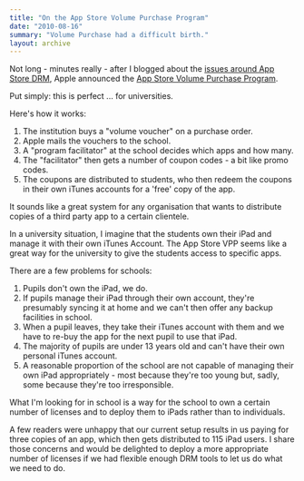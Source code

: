 ```yaml
---
title: "On the App Store Volume Purchase Program"
date: "2010-08-16"
summary: "Volume Purchase had a difficult birth."
layout: archive
---
```


Not long - minutes really - after I blogged about the [issues around App Store DRM](/blog/2010/8/9/the-ipad-project-day-three-end-of-an-era-and-drm-hell.html), Apple announced the [App Store Volume Purchase Program](http://www.apple.com/itunes/education/).

Put simply: this is perfect ... for universities.

Here's how it works:

1. The institution buys a "volume voucher" on a purchase order.
2. Apple mails the vouchers to the school.
3. A "program facilitator" at the school decides which apps and how many.
4. The "facilitator" then gets a number of coupon codes - a bit like promo codes.
5. The coupons are distributed to students, who then redeem the coupons in their own iTunes accounts for a 'free' copy of the app.

It sounds like a great system for any organisation that wants to distribute copies of a third party app to a certain clientele.

In a university situation, I imagine that the students own their iPad and manage it with their own iTunes Account. The App Store VPP seems like a great way for the university to give the students access to specific apps.

There are a few problems for schools:

1. Pupils don't own the iPad, we do.
2. If pupils manage their iPad through their own account, they're presumably syncing it at home and we can't then offer any backup facilities in school.
3. When a pupil leaves, they take their iTunes account with them and we have to re-buy the app for the next pupil to use that iPad.
4. The majority of pupils are under 13 years old and can't have their own personal iTunes account.
5. A reasonable proportion of the school are not capable of managing their own iPad appropriately - most because they're too young but, sadly, some because they're too irresponsible.

What I'm looking for in school is a way for the school to own a certain number of licenses and to deploy them to iPads rather than to individuals.

A few readers were unhappy that our current setup results in us paying for three copies of an app, which then gets distributed to 115 iPad users. I share those concerns and would be delighted to deploy a more appropriate number of licenses if we had flexible enough DRM tools to let us do what we need to do.
